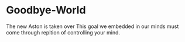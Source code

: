 # Goodbye-World
The new Aston is taken over
This goal we embedded in our minds must come through repition of controlling your mind. 
